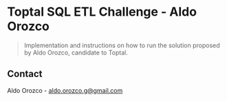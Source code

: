 # Toptal SQL ETL Challenge - Aldo Orozco

> Implementation and instructions on how to run the solution proposed by Aldo Orozco, candidate to Toptal.

## Contact

Aldo Orozco - aldo.orozco.g@gmail.com
